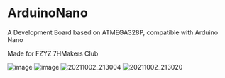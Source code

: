 # ArduinoNano
A Development Board based on ATMEGA328P, compatible with Arduino Nano

Made for FZYZ 7HMakers Club

![image](https://user-images.githubusercontent.com/37405625/141046253-8a4a80b1-ac82-466e-91ed-d00fcd2f1f15.png)
![image](https://user-images.githubusercontent.com/37405625/141046256-7bac68c4-23d1-4d1c-a2f1-be5f853ef17d.png)
![20211002_213004](https://user-images.githubusercontent.com/37405625/141046518-d430821c-dc2c-4af5-8a3c-dd4bccb08848.jpg)
![20211002_213020](https://user-images.githubusercontent.com/37405625/141046535-6d9b090f-7269-45ca-8842-67eccfba60d4.jpg)

